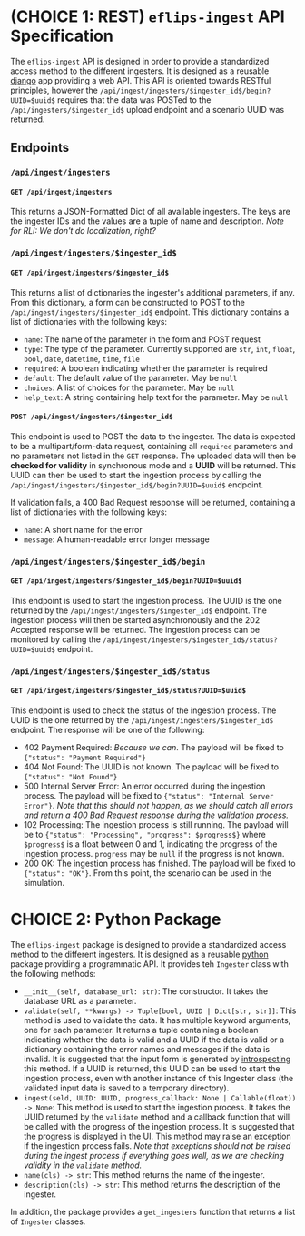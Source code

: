 # (CHOICE 1: REST) `eflips-ingest` API Specification

The `eflips-ingest` API is designed in order to provide a standardized access method to the different ingesters. It is
designed as a reusable [django](https://docs.djangoproject.com) app providing a web API. This API is oriented towards
RESTful principles, however the `/api/ingest/ingesters/$ingester_id$/begin?UUID=$uuid$` requires that the data was 
POSTed to the `/api/ingesters/$ingester_id$` upload endpoint and a scenario UUID was returned.

## Endpoints

### `/api/ingest/ingesters`

#### `GET /api/ingest/ingesters`

This returns a JSON-Formatted Dict of all available ingesters. The keys are the ingester IDs and the values are a tuple
of name and description. *Note for RLI: We don't do localization, right?*

### `/api/ingest/ingesters/$ingester_id$`

#### `GET /api/ingest/ingesters/$ingester_id$`

This returns a list of dictionaries the ingester's additional parameters, if any. From this dictionary, a form can be
constructed to POST to the `/api/ingest/ingesters/$ingester_id$` endpoint. This dictionary contains a list of 
dictionaries with the following keys:

- `name`: The name of the parameter in the form and POST request
- `type`: The type of the parameter. Currently supported are `str`, `int`, `float`, `bool`, `date`, `datetime`, `time`, `file`
- `required`: A boolean indicating whether the parameter is required
- `default`: The default value of the parameter. May be `null`
- `choices`: A list of choices for the parameter. May be `null`
- `help_text`: A string containing help text for the parameter. May be `null`

#### `POST /api/ingest/ingesters/$ingester_id$`

This endpoint is used to POST the data to the ingester. The data is expected to be a multipart/form-data request, 
containing all `required` parameters and no parameters not listed in the `GET` response. The uploaded data will then be 
**checked for validity** in synchronous mode and a **UUID** will be returned. This UUID can then be used to start the 
ingestion process by calling the `/api/ingest/ingesters/$ingester_id$/begin?UUID=$uuid$` endpoint.

If validation fails, a 400 Bad Request response will be returned, containing a list of dictionaries with the following
keys:
- `name`: A short name for the error
- `message`: A human-readable error longer message

### `/api/ingest/ingesters/$ingester_id$/begin`

#### `GET /api/ingest/ingesters/$ingester_id$/begin?UUID=$uuid$`

This endpoint is used to start the ingestion process. The UUID is the one returned by the 
`/api/ingest/ingesters/$ingester_id$` endpoint. The ingestion process will then be started asynchronously and the 202
Accepted response will be returned. The ingestion process can be monitored by calling the 
`/api/ingest/ingesters/$ingester_id$/status?UUID=$uuid$` endpoint.

### `/api/ingest/ingesters/$ingester_id$/status`

#### `GET /api/ingest/ingesters/$ingester_id$/status?UUID=$uuid$`

This endpoint is used to check the status of the ingestion process. The UUID is the one returned by the 
`/api/ingest/ingesters/$ingester_id$` endpoint. The response will be one of the following:

- 402 Payment Required: *Because we can*. The payload will be fixed to `{"status": "Payment Required"}`
- 404 Not Found: The UUID is not known. The payload will be fixed to `{"status": "Not Found"}`
- 500 Internal Server Error: An error occurred during the ingestion process. The payload will be fixed to `{"status": "Internal Server Error"}`. *Note that this should not happen, as we should catch all errors and return a 400 Bad Request response during the validation process.*
- 102 Processing: The ingestion process is still running. The payload will be to `{"status": "Processing", "progress": $progress$}` where `$progress$` is a float between 0 and 1, indicating the progress of the ingestion process. `progress` may be `null` if the progress is not known.
- 200 OK: The ingestion process has finished. The payload will be fixed to `{"status": "OK"}`. From this point, the scenario can be used in the simulation.

# CHOICE 2: Python Package

The `eflips-ingest` package is designed to provide a standardized access method to the different ingesters. It is
designed as a reusable [python](https://www.python.org) package providing a programmatic API. It provides teh `Ingester`
class with the following methods:

- `__init__(self, database_url: str)`: The constructor. It takes the database URL as a parameter.
- `validate(self, **kwargs) -> Tuple[bool, UUID | Dict[str, str]]`: This method is used to validate the data. It
    has multiple keyword arguments, one for each parameter. It returns a tuple containing a boolean indicating whether 
    the data is valid and a UUID if the data is valid or a dictionary containing the error names and messages if the 
    data is invalid. It is suggested that the input form is generated by 
    [introspecting](https://docs.python.org/3/library/inspect.html#introspecting-callables-with-the-signature-object) 
    this method. If a UUID is returned, this UUID can be used to start the ingestion process, even with another instance
    of this Ingester class (the validated input data is saved to a temporary directory).
- `ingest(seld, UUID: UUID, progress_callback: None | Callable(float)) -> None`: This method is used to start the 
    ingestion process. It takes the UUID returned by the `validate` method and a callback function that will be called 
    with the progress of the ingestion process. It is suggested that the progress is displayed in the UI. This method
    may raise an exception if the ingestion process fails. *Note that exceptions should not be raised during the
    ingest process if everything goes well, as we are checking validity in the `validate` method.*
- `name(cls) -> str`: This method returns the name of the ingester.
- `description(cls) -> str`: This method returns the description of the ingester.

In addition, the package provides a `get_ingesters` function that returns a list of `Ingester` classes.